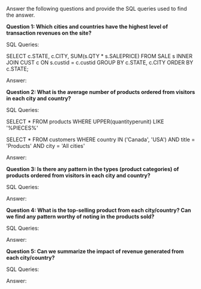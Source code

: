Answer the following questions and provide the SQL queries used to find the answer.

    
**Question 1: Which cities and countries have the highest level of transaction revenues on the site?**


SQL Queries:

SELECT c.STATE, c.CITY, SUM(s.QTY * s.SALEPRICE)
FROM SALE s
INNER JOIN CUST c
ON s.custid = c.custid
GROUP BY c.STATE, c.CITY
ORDER BY c.STATE;



Answer:




**Question 2: What is the average number of products ordered from visitors in each city and country?**


SQL Queries:

SELECT *
FROM products
WHERE UPPER(quantityperunit) LIKE '%PIECES%'


SELECT * FROM customers 
WHERE country IN ('Canada', 'USA') 
 AND title = 'Products'
 AND city = 'All cities'

Answer:





**Question 3: Is there any pattern in the types (product categories) of products ordered from visitors in each city and country?**


SQL Queries:



Answer:





**Question 4: What is the top-selling product from each city/country? Can we find any pattern worthy of noting in the products sold?**


SQL Queries:



Answer:





**Question 5: Can we summarize the impact of revenue generated from each city/country?**

SQL Queries:



Answer:







